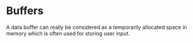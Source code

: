 # Buffers

A data buffer can really be considered as a temporarily allocated space in memory which is often used for storing user input.